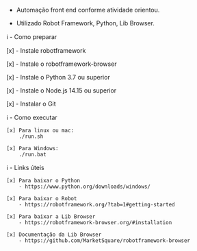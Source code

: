 - Automação front end conforme atividade orientou.

- Utilizado Robot Framework, Python, Lib Browser.

ℹ️ - Como preparar

[x] - Instale robotframework    

[x] - Instale o robotframework-browser

[x] - Instale o Python 3.7 ou superior

[x] - Instale o Node.js 14.15 ou superior

[x] - Instalar o Git

ℹ️ - Como executar

    [x] Para linux ou mac: 
        ./run.sh

    [x] Para Windows: 
        ./run.bat


ℹ️ - Links úteis


    [x] Para baixar o Python 
        - https://www.python.org/downloads/windows/

    [x] Para baixar o Robot
        - https://robotframework.org/?tab=1#getting-started

    [x] Para baixar a Lib Browser
        - https://robotframework-browser.org/#installation

    [x] Documentação da Lib Browser
        - https://github.com/MarketSquare/robotframework-browser
